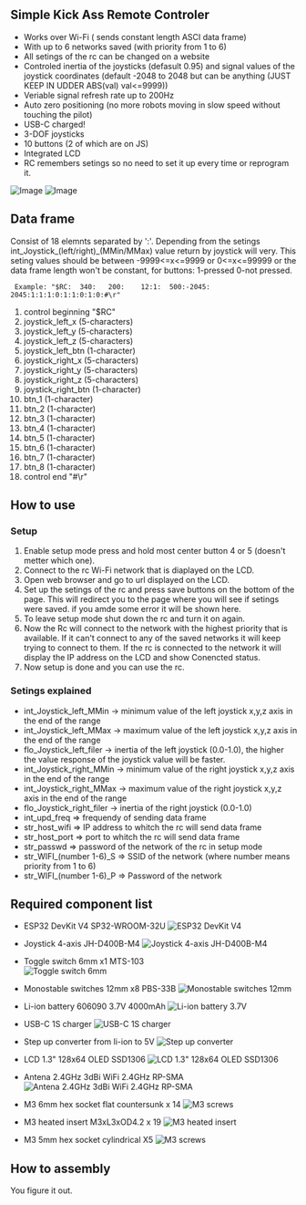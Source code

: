 ## Simple Kick Ass Remote Controler
- Works over Wi-Fi ( sends constant length ASCI data frame)
- With up to 6 networks saved (with priority from  1 to 6)
- All setings of the rc can be changed on a website
- Controled inertia of the joysticks (defasult 0.95) and signal values of the joystick coordinates (default -2048 to 2048 but can be anything (JUST KEEP IN UDDER ABS(val) val<=9999))
- Veriable signal refresh rate up to 200Hz
- Auto zero positioning (no more robots moving in slow speed without touching the pilot)
- USB-C charged!
- 3-DOF joysticks
- 10 buttons (2 of which are on JS)
- Integrated LCD
- RC remembers setings so no need to set it up every time or reprogram it.

![Image](images/pilot_2.png)
![Image](images/pilot_1.png)

## Data frame
 Consist of 18 elemnts separated by ':'.
Depending from the setings int_Joystick_(left/right)_(MMin/MMax) value return by joystick will very. This seting values should be between -9999<=x<=9999 or 0<=x<=99999 or the data frame length won't be constant, for buttons: 1-pressed 0-not pressed.
```
 Example: "$RC:  340:   200:    12:1:  500:-2045: 2045:1:1:1:0:1:1:0:1:0:#\r"
```

 1. control beginning "$RC"
 2. joystick_left_x   (5-characters) 
 3. joystick_left_y   (5-characters)
 4. joystick_left_z   (5-characters)
 5. joystick_left_btn  (1-character)
 6. joystick_right_x   (5-characters)
 7. joystick_right_y   (5-characters)
 8. joystick_right_z   (5-characters)
 9. joystick_right_btn  (1-character)
 10. btn_1  (1-character)
 11. btn_2  (1-character)
 12. btn_3  (1-character)
 13. btn_4  (1-character)
 14. btn_5  (1-character)
 15. btn_6  (1-character)
 16. btn_7  (1-character)
 17. btn_8  (1-character)
 18. control end "#\r"

## How to use
### Setup
  1. Enable setup mode press and hold most center button 4 or 5 (doesn't metter which one).
  2. Connect to the rc Wi-Fi network that is diaplayed on  the LCD.
  3. Open web browser and go to url displayed on the LCD.
  4. Set up the setings of the rc and press save buttons on the bottom of the page. This will redirect you to the page where you will see if setings were saved. if you amde some error it will be shown here.
  6. To leave setup mode shut down the rc and turn it on again.
  7. Now the Rc will connect to the network with the highest priority that is available. If it can't connect to any of the saved networks it will keep trying to connect to them. If the rc is connected to the network it will display the IP address on the LCD and show Conencted status.
  9. Now setup is done and you can use the rc.
### Setings explained
  - int_Joystick_left_MMin -> minimum value of the left joystick  x,y,z axis in the end of the range 
  - int_Joystick_left_MMax -> maximum value of the left joystick  x,y,z axis in the end of the range
  - flo_Joystick_left_filer -> inertia of the left joystick (0.0-1.0), the higher the value response of the joystick value will be faster.
  - int_Joystick_right_MMin -> minimum value of the right joystick  x,y,z axis in the end of the range
  - int_Joystick_right_MMax -> maximum value of the right joystick  x,y,z axis in the end of the range
  - flo_Joystick_right_filer  -> inertia of the right joystick (0.0-1.0)
  - int_upd_freq  => frequendy of sending data frame
  - str_host_wifi => IP address to whitch the rc will send data frame
  - str_host_port => port to whitch the rc will send data frame
  - str_passwd  =>  password of the network of the rc in setup mode
  - str_WIFI_(number 1-6)_S =>  SSID of the network      (where number means priority from 1 to 6)
  - str_WIFI_(number 1-6)_P =>  Password of the network



## Required component list

- ESP32 DevKit V4 SP32-WROOM-32U
  ![ESP32 DevKit V4](images/esp32_devkit_v4_small.png)

- Joystick 4-axis JH-D400B-M4
  ![Joystick 4-axis JH-D400B-M4](images/joystick.png)

- Toggle switch 6mm x1 MTS-103  
  ![Toggle switch 6mm](images/toggle_switch_small.png)

- Monostable switches 12mm x8  PBS-33B
  ![Monostable switches 12mm](images/monostable_switches_small.png)

- Li-ion battery 606090 3.7V 4000mAh
  ![Li-ion battery 3.7V](images/li_ion_battery_small.jpg)

- USB-C 1S charger
  ![USB-C 1S charger](images/usb_c_charger_small.png)

- Step up converter from li-ion to 5V
  ![Step up converter](images/step_up_converter_small.png)

- LCD 1.3" 128x64 OLED SSD1306
  ![LCD 1.3" 128x64 OLED SSD1306](images/lcd_small.png)

- Antena 2.4GHz 3dBi WiFi 2.4GHz RP-SMA
  ![Antena 2.4GHz 3dBi WiFi 2.4GHz RP-SMA](images/antena_small.png)

- M3 6mm hex socket flat countersunk x 14 
  ![M3 screws](images/m3_screws_small.png)

- M3 heated insert M3xL3xOD4.2 x 19
  ![M3 heated insert](images/m3_heated_insert_small.png)

- M3 5mm hex socket cylindrical  X5 
  ![M3 screws](images/m3_screws_small_cyl.png)


## How to assembly
  You figure it out.
